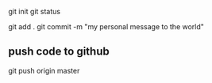 git init
git status

git add .
git commit -m "my personal message to the world"

## push code to github
git push origin master